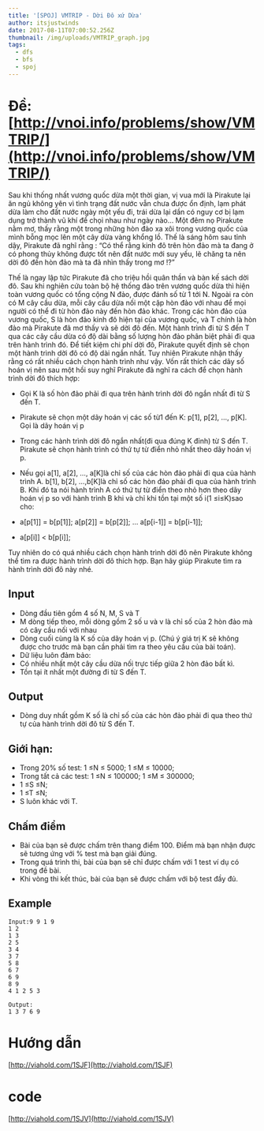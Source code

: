 ```yaml
---
title: '[SPOJ] VMTRIP - Dời Đô xứ Dừa'
author: itsjustwinds
date: 2017-08-11T07:00:52.256Z
thumbnail: /img/uploads/VMTRIP_graph.jpg
tags:
  - dfs
  - bfs
  - spoj
---
```

# Đề: [http://vnoi.info/problems/show/VMTRIP/](http://vnoi.info/problems/show/VMTRIP/)

Sau khi thống nhất vương quốc dừa một thời gian, vị vua mới là Pirakute lại ăn ngủ không yên vì tình trạng đất nước vẫn chưa được ổn định, lạm phát dừa làm cho đất nước ngày một yếu đi, trái dừa lại dần có nguy cơ bị lạm dụng trở thành vũ khí để chọi nhau như ngày nào… Một đêm nọ Pirakute nằm mơ, thấy rằng một trong những hòn đảo xa xôi trong vương quốc của mình bỗng mọc lên một cây dừa vàng khổng lồ. Thế là sáng hôm sau tỉnh dậy, Pirakute đã nghĩ rằng : “Có thể rằng kinh đô trên hòn đảo mà ta đang ở có phong thủy không được tốt nên đất nước mới suy yếu, lẽ chăng ta nên dời đô đến hòn đảo mà ta đã nhìn thấy trong mơ !?”

Thế là ngay lập tức Pirakute đã cho triệu hồi quân thần và bàn kế sách dời đô. Sau khi nghiên cứu toàn bộ hệ thống đảo trên vương quốc dừa thì hiện toàn vương quốc có tổng cộng N đảo, được đánh số từ 1 tới N. Ngoài ra còn có M cây cầu dừa, mỗi cây cầu dừa nối một cặp hòn đảo với nhau để mọi người có thể đi từ hòn đảo này đến hòn đảo khác. Trong các hòn đảo của vương quốc, S là hòn đảo kinh đô hiện tại của vương quốc, và T chính là hòn đảo mà Pirakute đã mơ thấy và sẽ dời đô đến. Một hành trình đi từ S đến T qua các cây cầu dừa có độ dài bằng số lượng hòn đảo phân biệt phải đi qua trên hành trình đó. Để tiết kiệm chi phí dời đô, Pirakute quyết định sẽ chọn một hành trình dời đô có độ dài ngắn nhất. Tuy nhiên Pirakute nhận thấy rằng có rất nhiều cách chọn hành trình như vậy. Vốn rất thích các dãy số hoán vị nên sau một hồi suy nghĩ Pirakute đã nghĩ ra cách để chọn hành trình dời đô thích hợp:

* Gọi K là số hòn đảo phải đi qua trên hành trình dời đô ngắn nhất đi từ S đến T.
* Pirakute sẽ chọn một dãy hoán vị các số từ1 đến K: p\[1\], p\[2\], …, p\[K\]. Gọi là dãy hoán vị p
* Trong các hành trình dời đô ngắn nhất\(đi qua đúng K đỉnh\) từ S đến T. Pirakute sẽ chọn hành trình có thứ tự từ điển nhỏ nhất theo dãy hoán vị p.
* Nếu gọi a\[1\], a\[2\], …, a\[K\]là chỉ số của các hòn đảo phải đi qua của hành trình A. b\[1\], b\[2\], …,b\[K\]là chỉ số các hòn đảo phải đi qua của hành trình B. Khi đó ta nói hành trình A có thứ tự từ điển theo nhỏ hơn theo dãy hoán vị p so với hành trình B khi và chỉ khi tồn tại một số i\(1 ≤i≤K\)sao cho:
* a\[p\[1\]\] = b\[p\[1\]\]; a\[p\[2\]\] = b\[p\[2\]\]; … a\[p\[i-1\]\] = b\[p\[i-1\]\];

* a\[p\[i\]\] &lt; b\[p\[i\]\];



Tuy nhiên do có quá nhiều cách chọn hành trình dời đô nên Pirakute không thể tìm ra được hành trình dời đô thích hợp. Bạn hãy giúp Pirakute tìm ra hành trình dời đô này nhé.

## Input

* Dòng đầu tiên gồm 4 số N, M, S và T
* M dòng tiếp theo, mỗi dòng gồm 2 số u và v là chỉ số của 2 hòn đảo mà có cây cầu nối với nhau
* Dòng cuối cùng là K số của dãy hoán vị p. \(Chú ý giá trị K sẽ không được cho trước mà bạn cần phải tìm ra theo yêu cầu của bài toán\).
* Dữ liệu luôn đảm bảo:
* Có nhiều nhất một cây cầu dừa nối trực tiếp giữa 2 hòn đảo bất kì.
* Tồn tại ít nhất một đường đi từ S đến T.


## Output

* Dòng duy nhất gồm K số là chỉ số của các hòn đảo phải đi qua theo thứ tự của hành trình dời đô từ S đến T.

## Giới hạn:

* Trong 20% số test: 1 ≤N ≤ 5000; 1 ≤M ≤ 10000;
* Trong tất cả các test: 1 ≤N ≤ 100000; 1 ≤M ≤ 300000;
* 1 ≤S ≤N;
* 1 ≤T ≤N;
* S luôn khác với T.

## Chấm điểm

* Bài của bạn sẽ được chấm trên thang điểm 100. Điểm mà bạn nhận được sẽ tương ứng với % test mà bạn giải đúng.
* Trong quá trình thi, bài của bạn sẽ chỉ được chấm với 1 test ví dụ có trong đề bài.
* Khi vòng thi kết thúc, bài của bạn sẽ được chấm với bộ test đầy đủ.


## Example

```
Input:9 9 1 9
1 2
1 3
2 5
3 4
3 7
5 8
6 7
6 9
8 9
4 1 2 5 3

Output:
1 3 7 6 9
```

# Hướng dẫn

[http://viahold.com/1SJF](http://viahold.com/1SJF)

# code

[http://viahold.com/1SJV](http://viahold.com/1SJV)
